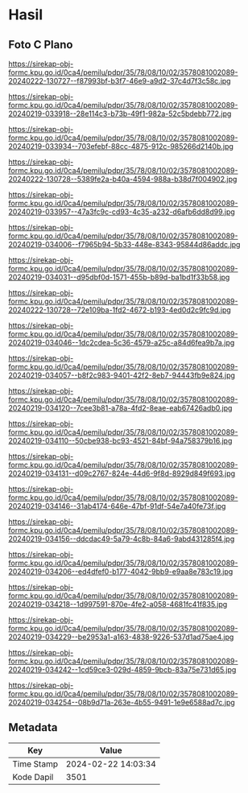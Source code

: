 # Hasil

## Foto C Plano

https://sirekap-obj-formc.kpu.go.id/0ca4/pemilu/pdpr/35/78/08/10/02/3578081002089-20240222-130727--f87993bf-b3f7-46e9-a9d2-37c4d7f3c58c.jpg

https://sirekap-obj-formc.kpu.go.id/0ca4/pemilu/pdpr/35/78/08/10/02/3578081002089-20240219-033918--28e114c3-b73b-49f1-982a-52c5bdebb772.jpg

https://sirekap-obj-formc.kpu.go.id/0ca4/pemilu/pdpr/35/78/08/10/02/3578081002089-20240219-033934--703efebf-88cc-4875-912c-985266d2140b.jpg

https://sirekap-obj-formc.kpu.go.id/0ca4/pemilu/pdpr/35/78/08/10/02/3578081002089-20240222-130728--5389fe2a-b40a-4594-988a-b38d7f004902.jpg

https://sirekap-obj-formc.kpu.go.id/0ca4/pemilu/pdpr/35/78/08/10/02/3578081002089-20240219-033957--47a3fc9c-cd93-4c35-a232-d6afb6dd8d99.jpg

https://sirekap-obj-formc.kpu.go.id/0ca4/pemilu/pdpr/35/78/08/10/02/3578081002089-20240219-034006--f7965b94-5b33-448e-8343-95844d86addc.jpg

https://sirekap-obj-formc.kpu.go.id/0ca4/pemilu/pdpr/35/78/08/10/02/3578081002089-20240219-034031--d95dbf0d-1571-455b-b89d-ba1bd1f33b58.jpg

https://sirekap-obj-formc.kpu.go.id/0ca4/pemilu/pdpr/35/78/08/10/02/3578081002089-20240222-130728--72e109ba-1fd2-4672-b193-4ed0d2c9fc9d.jpg

https://sirekap-obj-formc.kpu.go.id/0ca4/pemilu/pdpr/35/78/08/10/02/3578081002089-20240219-034046--1dc2cdea-5c36-4579-a25c-a84d6fea9b7a.jpg

https://sirekap-obj-formc.kpu.go.id/0ca4/pemilu/pdpr/35/78/08/10/02/3578081002089-20240219-034057--b8f2c983-9401-42f2-8eb7-94443fb9e824.jpg

https://sirekap-obj-formc.kpu.go.id/0ca4/pemilu/pdpr/35/78/08/10/02/3578081002089-20240219-034120--7cee3b81-a78a-4fd2-8eae-eab67426adb0.jpg

https://sirekap-obj-formc.kpu.go.id/0ca4/pemilu/pdpr/35/78/08/10/02/3578081002089-20240219-034110--50cbe938-bc93-4521-84bf-94a758379b16.jpg

https://sirekap-obj-formc.kpu.go.id/0ca4/pemilu/pdpr/35/78/08/10/02/3578081002089-20240219-034131--d09c2767-824e-44d6-9f8d-8929d849f693.jpg

https://sirekap-obj-formc.kpu.go.id/0ca4/pemilu/pdpr/35/78/08/10/02/3578081002089-20240219-034146--31ab4174-646e-47bf-91df-54e7a40fe73f.jpg

https://sirekap-obj-formc.kpu.go.id/0ca4/pemilu/pdpr/35/78/08/10/02/3578081002089-20240219-034156--ddcdac49-5a79-4c8b-84a6-9abd431285f4.jpg

https://sirekap-obj-formc.kpu.go.id/0ca4/pemilu/pdpr/35/78/08/10/02/3578081002089-20240219-034206--ed4dfef0-b177-4042-9bb9-e9aa8e783c19.jpg

https://sirekap-obj-formc.kpu.go.id/0ca4/pemilu/pdpr/35/78/08/10/02/3578081002089-20240219-034218--1d997591-870e-4fe2-a058-4681fc41f835.jpg

https://sirekap-obj-formc.kpu.go.id/0ca4/pemilu/pdpr/35/78/08/10/02/3578081002089-20240219-034229--be2953a1-a163-4838-9226-537d1ad75ae4.jpg

https://sirekap-obj-formc.kpu.go.id/0ca4/pemilu/pdpr/35/78/08/10/02/3578081002089-20240219-034242--1cd59ce3-029d-4859-9bcb-83a75e731d65.jpg

https://sirekap-obj-formc.kpu.go.id/0ca4/pemilu/pdpr/35/78/08/10/02/3578081002089-20240219-034254--08b9d71a-263e-4b55-9491-1e9e6588ad7c.jpg


## Metadata

| Key        | Value               |
| ---------- | ------------------- |
| Time Stamp | 2024-02-22 14:03:34 |
| Kode Dapil | 3501                |



